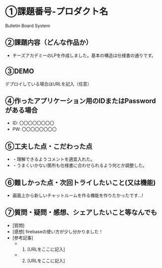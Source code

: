 # ①課題番号-プロダクト名

 Bulletin Board System

## ②課題内容（どんな作品か）

- チーズアカデミーのLPを作成しました。基本の構造は仕様書の通りです。

## ③DEMO

デプロイしている場合はURLを記入（任意）

## ④作ったアプリケーション用のIDまたはPasswordがある場合

- ID: 〇〇〇〇〇〇〇〇
- PW: 〇〇〇〇〇〇〇〇

## ⑤工夫した点・こだわった点

- ・理解できるようコメントを適宜入れた。
- ・うまくいかない箇所も仕様書に合わせられるよう何とか調整した。

## ⑥難しかった点・次回トライしたいこと(又は機能)

- 画面上から新しいチャットルームを作る機能を作りたかったです...!

## ⑦質問・疑問・感想、シェアしたいこと等なんでも

- [質問]
- [感想]
  firebaseの使い方が少し分かりました！
- [参考記事]
  - 1. [URLをここに記入]
  - 2. [URLをここに記入]
